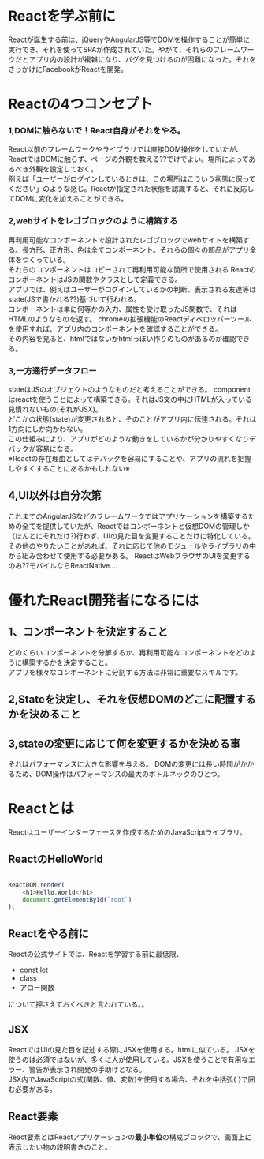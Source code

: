

# Reactを学ぶ前に

Reactが誕生する前は、jQueryやAngularJS等でDOMを操作することが簡単に実行でき、それを使ってSPAが作成されていた。やがて、それらのフレームワークだとアプリ内の設計が複雑になり、バグを見つけるのが困難になった。それをきっかけにFacebookがReactを開発。

# Reactの4つコンセプト

### 1,DOMに触らないで！React自身がそれをやる。
React以前のフレームワークやライブラリでは直接DOM操作をしていたが、ReactではDOMに触らず、ページの外観を教える??でけでよい。場所によってあるべき外観を設定しておく。<br>
例えば「ユーザーがログインしているときは、この場所はこういう状態に保ってください」のような感じ。Reactが指定された状態を認識すると、それに反応してDOMに変化を加えることができる。
<br>

### 2,webサイトをレゴブロックのように構築する
再利用可能なコンポーネントで設計されたレゴブロックでwebサイトを構築する。長方形、正方形、色は全てコンポーネント。それらの個々の部品がアプリ全体をつくっている。<br>
それらのコンポーネントはコピーされて再利用可能な箇所で使用される
ReactのコンポーネントはJSの関数やクラスとして定義できる。<br>
アプリでは、例えばユーザーがログインしているかの判断、表示される友達等はstate(JSで書かれる??)基づいて行われる。<br>
コンポーネントは単に何等かの入力、属性を受け取ったJS関数で、それはHTMLのようなものを返す。
chromeの拡張機能のReactディベロッパーツールを使用すれば、アプリ内のコンポーネントを確認することができる。<br>
その内容を見ると、htmlではないがhtmlっぽい作りのものがあるのが確認できる。

### 3,一方通行データフロー
stateはJSのオブジェクトのようなものだと考えることができる。
componentはreactを使うことによって構築できる。それはJS文の中にHTMLが入っている見慣れないもの(それがJSX)。<br>
どこかの状態(state)が変更されると、そのことがアプリ内に伝達される。それは1方向にしか向かわない。<br>
この仕組みにより、アプリがどのような動きをしているかが分かりやすくなりデバックが容易になる。
<br>
※Reactの存在理由としてはデバックを容易にすることや、アプリの流れを把握しやすくすることにあるかもしれない※

## 4,UI以外は自分次第
これまでのAngularJSなどのフレームワークではアプリケーションを構築するための全てを提供していたが、Reactではコンポーネントと仮想DOMの管理しか（ほんとにそれだけ?)行わず、UIの見た目を変更することだけに特化している。<br>
その他のやりたいことがあれば、それに応じて他のモジュールやライブラリの中から組み合わせて使用する必要がある。
ReactはWebブラウザのUIを変更するのみ??モバイルならReactNative....

# 優れたReact開発者になるには


## 1、コンポーネントを決定すること<br>
どのくらいコンポーネントを分解するか、再利用可能なコンポーネントをどのように構築するかを決定すること。<br>
アプリを様々なコンポーネントに分割する方法は非常に重要なスキルです。

## 2,Stateを決定し、それを仮想DOMのどこに配置するかを決めること


## 3,stateの変更に応じて何を変更するかを決める事
それはパフォーマンスに大きな影響を与える。
DOMの変更には長い時間がかかるため、DOM操作はパフォーマンスの最大のボトルネックのひとつ。


# Reactとは

Reactはユーザーインターフェースを作成するためのJavaScriptライブラリ。

## ReactのHelloWorld
```JavaScript

ReactDOM.render(
    <h1>Hello,World</h1>,
    document.getElementById(`root`)
);

```
## Reactをやる前に
Reactの公式サイトでは、Reactを学習する前に最低限、
<ul>
    <li>const,let</li>
    <li>class </li>
    <li>アロー関数</li>
</ul>
について押さえておくべきと言われている。。

## JSX
ReactではUIの見た目を記述する際にJSXを使用する。htmlに似ている。
JSXを使うのは必須ではないが、多くに人が使用している。JSXを使うことで有用なエラー、警告が表示され開発の手助けとなる。
<br>
JSX内でJavaScriptの式(関数、値、変数)を使用する場合、それを中括弧{ }で囲む必要がある。
<br>

## React要素
React要素とはReactアプリケーションの<strong>最小単位</strong>の構成ブロックで、画面上に表示したい物の説明書きのこと。
